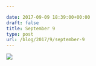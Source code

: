 ```yaml
---

date: 2017-09-09 18:39:00+00:00
draft: false
title: September 9
type: post
url: /blog/2017/9/september-9
---
```




  
   ![](/images/2017-09-09-20179september-9/IMG_2247.jpg)

  


